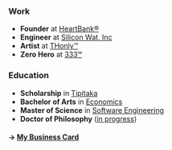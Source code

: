 ### Work

- **Founder** at [HeartBank®](https://heartbank.org)
- **Engineer** at [Silicon Wat, Inc](https://siliconwat.com)
- **Artist** at [THonly™](https://thonly.net)
- **Zero Hero** at [333℠](https://333.eco)

### Education

- **Scholarship** in [Tipitaka](mailto:thonly@heartbank.ceo)
- **Bachelor of Arts** in [Economics](mailto:thonly@ucla.edu)
- **Master of Science** in [Software Engineering](mailto:thonly@csu.fullerton.edu)
- **Doctor of Philosophy** ([in progress](mailto:thonly@hawaii.edu))

#### &rarr; [My Business Card](https://me.thonly.org)
<!-- #### &rarr; [Book FREE Consultation](https://calendly.com/thonly/consultation) -->
